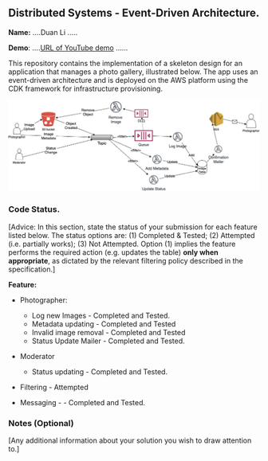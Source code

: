 ## Distributed Systems - Event-Driven Architecture.

__Name:__ ....Duan Li .....

__Demo__: ....[URL of YouTube demo](https://youtu.be/6fzxhH1EHTk) ......

This repository contains the implementation of a skeleton design for an application that manages a photo gallery, illustrated below. The app uses an event-driven architecture and is deployed on the AWS platform using the CDK framework for infrastructure provisioning.

![](./images/arch.png)

### Code Status.

[Advice: In this section, state the status of your submission for each feature listed below. The status options are: (1) Completed & Tested; (2) Attempted (i.e. partially works); (3) Not Attempted. Option (1) implies the feature performs the required action (e.g. updates the table) __only when appropriate__, as dictated by the relevant filtering policy described in the specification.]


__Feature:__
+ Photographer:
  + Log new Images - Completed and Tested.
  + Metadata updating - Completed and Tested
  + Invalid image removal - Completed and Tested
  + Status Update Mailer - Completed and Tested.

+ Moderator
  + Status updating - Completed and Tested.

+ Filtering - Attempted

+ Messaging - - Completed and Tested.

### Notes (Optional)

[Any additional information about your solution you wish to draw attention to.]
